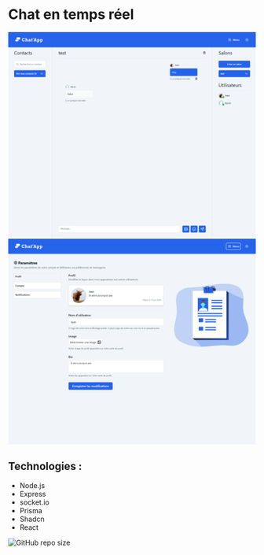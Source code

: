# Chat en temps réel

![home](./screenshot/chat.webp)
![account](./screenshot/profile.webp)

## Technologies :

- Node.js
- Express
- socket.io
- Prisma
- Shadcn
- React

![GitHub repo size](https://img.shields.io/github/repo-size/Cyril-Develop/chat_app?style=for-the-badge)
